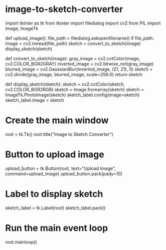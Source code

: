 # image-to-sketch-converter
import tkinter as tk
from tkinter import filedialog
import cv2
from PIL import Image, ImageTk

def upload_image():
    file_path = filedialog.askopenfilename()
    if file_path:
        image = cv2.imread(file_path)
        sketch = convert_to_sketch(image)
        display_sketch(sketch)

def convert_to_sketch(image):
    gray_image = cv2.cvtColor(image, cv2.COLOR_BGR2GRAY)
    inverted_image = cv2.bitwise_not(gray_image)
    blurred_image = cv2.GaussianBlur(inverted_image, (21, 21), 0)
    sketch = cv2.divide(gray_image, blurred_image, scale=256.0)
    return sketch

def display_sketch(sketch):
    sketch = cv2.cvtColor(sketch, cv2.COLOR_BGR2RGB)
    sketch = Image.fromarray(sketch)
    sketch = ImageTk.PhotoImage(sketch)
    sketch_label.config(image=sketch)
    sketch_label.image = sketch

# Create the main window
root = tk.Tk()
root.title("Image to Sketch Converter")

# Button to upload image
upload_button = tk.Button(root, text="Upload Image", command=upload_image)
upload_button.pack(pady=10)

# Label to display sketch
sketch_label = tk.Label(root)
sketch_label.pack()

# Run the main event loop
root.mainloop()
